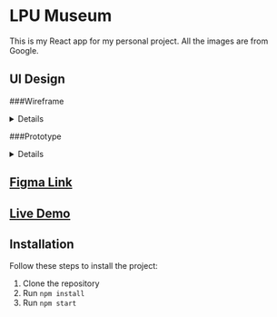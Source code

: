 # LPU Museum
This is my React app for my personal project. All the images are from Google.


## UI Design
###Wireframe
  <details>
    <img alt="Wireframe" src="https://github.com/Uyen0902lp/LPU-Museum/blob/master/src/assets/images/little%20lemon%20wireframe.png" />
  </details>


###Prototype
  <details>
    <img alt="Prototype" src="https://github.com/Uyen0902lp/LPU-Museum/blob/master/src/assets/images/little%20lemon.png" />
  </details>

## [Figma Link](https://www.figma.com/file/wpHFPcL680JQBlEGajMKwL/Meta-FE?type=design&node-id=13%3A358&mode=design&t=BylYT4jvs5EN4asY-1)


## [Live Demo](https://littlelemonlpu.netlify.app/)

## Installation
Follow these steps to install the project:
1. Clone the repository
2. Run `npm install`
3. Run `npm start`

